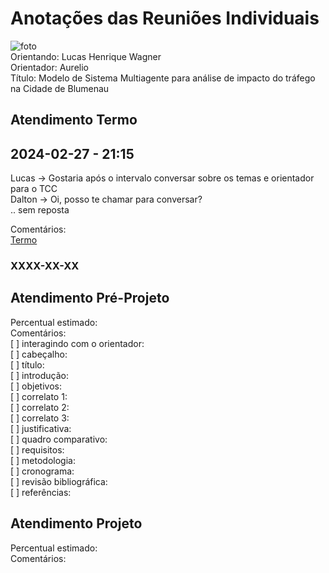 # Anotações das Reuniões Individuais  

![foto](foto.png "foto")  
Orientando: Lucas Henrique Wagner  
Orientador: Aurelio  
Título: Modelo de Sistema Multiagente para análise de impacto do tráfego na Cidade de Blumenau  

## Atendimento Termo  

## 2024-02-27 - 21:15

Lucas -> Gostaria após o intervalo conversar sobre os temas e orientador para o TCC  
Dalton -> Oi, posso te chamar para conversar?  
.. sem reposta  

Comentários:  
[Termo](Termo.pdf "Termo")  

### XXXX-XX-XX

## Atendimento Pré-Projeto  

Percentual estimado:  
Comentários:  
[ ] interagindo com o orientador:  
[ ] cabeçalho:  
[ ] título:  
[ ] introdução:  
[ ] objetivos:  
[ ] correlato 1:  
[ ] correlato 2:  
[ ] correlato 3:  
[ ] justificativa:  
[ ] quadro comparativo:  
[ ] requisitos:  
[ ] metodologia:  
[ ] cronograma:  
[ ] revisão bibliográfica:  
[ ] referências:  

## Atendimento Projeto  

Percentual estimado:  
Comentários:  
